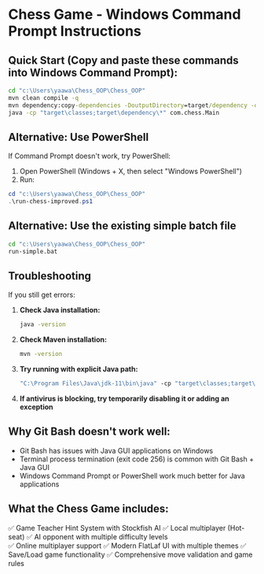 # Chess Game - Windows Command Prompt Instructions

## Quick Start (Copy and paste these commands into Windows Command Prompt):

```cmd
cd "c:\Users\yaawa\Chess_OOP\Chess_OOP"
mvn clean compile -q
mvn dependency:copy-dependencies -DoutputDirectory=target/dependency -q
java -cp "target\classes;target\dependency\*" com.chess.Main
```

## Alternative: Use PowerShell

If Command Prompt doesn't work, try PowerShell:

1. Open PowerShell (Windows + X, then select "Windows PowerShell")
2. Run:
```powershell
cd "c:\Users\yaawa\Chess_OOP\Chess_OOP"
.\run-chess-improved.ps1
```

## Alternative: Use the existing simple batch file

```cmd
cd "c:\Users\yaawa\Chess_OOP\Chess_OOP"
run-simple.bat
```

## Troubleshooting

If you still get errors:

1. **Check Java installation:**
   ```cmd
   java -version
   ```

2. **Check Maven installation:**
   ```cmd
   mvn -version
   ```

3. **Try running with explicit Java path:**
   ```cmd
   "C:\Program Files\Java\jdk-11\bin\java" -cp "target\classes;target\dependency\*" com.chess.Main
   ```

4. **If antivirus is blocking, try temporarily disabling it or adding an exception**

## Why Git Bash doesn't work well:

- Git Bash has issues with Java GUI applications on Windows
- Terminal process termination (exit code 256) is common with Git Bash + Java GUI
- Windows Command Prompt or PowerShell work much better for Java applications

## What the Chess Game includes:

✅ Game Teacher Hint System with Stockfish AI
✅ Local multiplayer (Hot-seat)
✅ AI opponent with multiple difficulty levels  
✅ Online multiplayer support
✅ Modern FlatLaf UI with multiple themes
✅ Save/Load game functionality
✅ Comprehensive move validation and game rules
